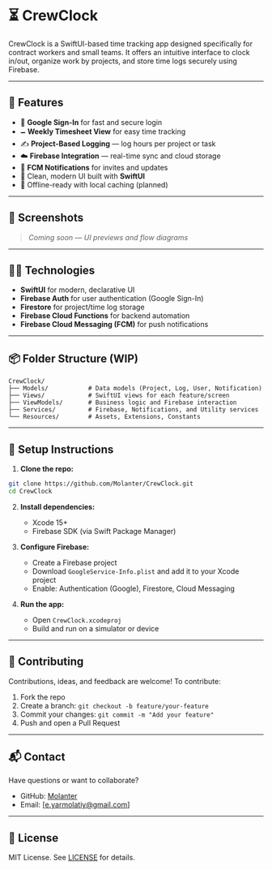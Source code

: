 # ⏳ CrewClock

CrewClock is a SwiftUI-based time tracking app designed specifically for contract workers and small teams. It offers an intuitive interface to clock in/out, organize work by projects, and store time logs securely using Firebase.

---

## 🚀 Features

* 🔐 **Google Sign-In** for fast and secure login
* 🗕️ **Weekly Timesheet View** for easy time tracking
* ✍️ **Project-Based Logging** — log hours per project or task
* ☁️ **Firebase Integration** — real-time sync and cloud storage
* 🔔 **FCM Notifications** for invites and updates
* 🌙 Clean, modern UI built with **SwiftUI**
* 🔄 Offline-ready with local caching (planned)

---

## 📸 Screenshots

> *Coming soon — UI previews and flow diagrams*

---

## 🧑‍💻 Technologies

* **SwiftUI** for modern, declarative UI
* **Firebase Auth** for user authentication (Google Sign-In)
* **Firestore** for project/time log storage
* **Firebase Cloud Functions** for backend automation
* **Firebase Cloud Messaging (FCM)** for push notifications

---

## 📦 Folder Structure (WIP)

```
CrewClock/
├── Models/           # Data models (Project, Log, User, Notification)
├── Views/            # SwiftUI views for each feature/screen
├── ViewModels/       # Business logic and Firebase interaction
├── Services/         # Firebase, Notifications, and Utility services
└── Resources/        # Assets, Extensions, Constants
```

---

## 💠 Setup Instructions

1. **Clone the repo:**

```bash
git clone https://github.com/Molanter/CrewClock.git
cd CrewClock
```

2. **Install dependencies:**

   * Xcode 15+
   * Firebase SDK (via Swift Package Manager)

3. **Configure Firebase:**

   * Create a Firebase project
   * Download `GoogleService-Info.plist` and add it to your Xcode project
   * Enable: Authentication (Google), Firestore, Cloud Messaging

4. **Run the app:**

   * Open `CrewClock.xcodeproj`
   * Build and run on a simulator or device

---

## 🤝 Contributing

Contributions, ideas, and feedback are welcome!
To contribute:

1. Fork the repo
2. Create a branch: `git checkout -b feature/your-feature`
3. Commit your changes: `git commit -m "Add your feature"`
4. Push and open a Pull Request

---

## 📬 Contact

Have questions or want to collaborate?

* GitHub: [Molanter](https://github.com/Molanter)
* Email: \[e.yarmolatiy@gmail.com]

---

## 📄 License

MIT License. See [LICENSE](LICENSE.md) for details.
